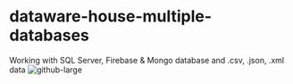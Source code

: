 # dataware-house-multiple-databases
Working with SQL Server, Firebase & Mongo database and .csv, .json, .xml data
![github-large](https://i.ibb.co/MG26Fw3/image-2021-01-27-180328.png)
